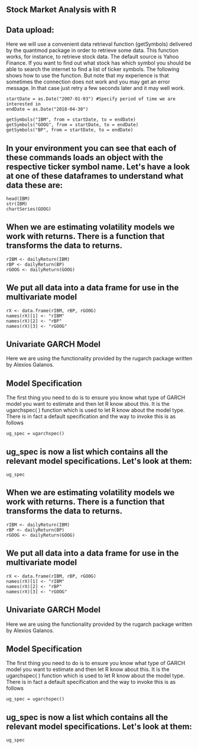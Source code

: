 ## Stock Market Analysis with R

## Data upload: 
Here we will use a convenient data retrieval function (getSymbols) delivered by the quantmod package in order to retrieve some data. This function works, for instance, to retrieve stock data. The default source is Yahoo Finance. If you want to find out what stock has which symbol you should be able to search the internet to find a list of ticker symbols. The following shows how to use the function. But note that my experience is that sometimes the connection does not work and you may get an error message. In that case just retry a few seconds later and it may well work.

```{r}
startDate = as.Date("2007-01-03") #Specify period of time we are interested in
endDate = as.Date("2018-04-30")
 
getSymbols("IBM", from = startDate, to = endDate)
getSymbols("GOOG", from = startDate, to = endDate)
getSymbols("BP", from = startDate, to = endDate)
```
## In your environment you can see that each of these commands loads an object with the respective ticker symbol name. Let's have a look at one of these dataframes to understand what data these are:

```{r}
head(IBM)
str(IBM)
chartSeries(GOOG)
```

## When we are estimating volatility models we work with returns. There is a function that transforms the data to returns.
```{r}
rIBM <- dailyReturn(IBM)
rBP <- dailyReturn(BP)
rGOOG <- dailyReturn(GOOG)
```

## We put all data into a data frame for use in the multivariate model

```{r}
rX <- data.frame(rIBM, rBP, rGOOG)
names(rX)[1] <- "rIBM"
names(rX)[2] <- "rBP"
names(rX)[3] <- "rGOOG"
```

## Univariate GARCH Model
Here we are using the functionality provided by the rugarch package written by Alexios Galanos.

## Model Specification
The first thing you need to do is to ensure you know what type of GARCH model you want to estimate and then let R know about this. It is the ugarchspec( ) function which is used to let R know about the model type. There is in fact a default specification and the way to invoke this is as follows

```{r}
ug_spec = ugarchspec()
```
## ug_spec is now a list which contains all the relevant model specifications. Let's look at them:

```{r}
ug_spec
```
## When we are estimating volatility models we work with returns. There is a function that transforms the data to returns.
```{r}
rIBM <- dailyReturn(IBM)
rBP <- dailyReturn(BP)
rGOOG <- dailyReturn(GOOG)
```

## We put all data into a data frame for use in the multivariate model

```{r}
rX <- data.frame(rIBM, rBP, rGOOG)
names(rX)[1] <- "rIBM"
names(rX)[2] <- "rBP"
names(rX)[3] <- "rGOOG"
```

## Univariate GARCH Model
Here we are using the functionality provided by the rugarch package written by Alexios Galanos.

## Model Specification
The first thing you need to do is to ensure you know what type of GARCH model you want to estimate and then let R know about this. It is the ugarchspec( ) function which is used to let R know about the model type. There is in fact a default specification and the way to invoke this is as follows

```{r}
ug_spec = ugarchspec()
```
## ug_spec is now a list which contains all the relevant model specifications. Let's look at them:

```{r}
ug_spec
```

